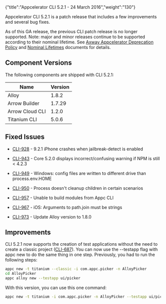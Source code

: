 {"title":"Appcelerator CLI 5.2.1 - 24 March 2016","weight":"130"}

Appcelerator CLI 5.2.1 is a patch release that includes a few improvements and several bug fixes.

As of this GA release, the previous CLI patch release is no longer supported. Note: major and minor releases continue to be supported according to their nominal lifetime. See [Axway Appcelerator Deprecation Policy](/docs/appc/AMPLIFY_Appcelerator_Services_Overview/Axway_Appcelerator_Deprecation_Policy/) and [Nominal Lifetimes](/docs/appc/AMPLIFY_Appcelerator_Services_Overview/Axway_Appcelerator_Product_Lifecycle/#nominal-lifetimes) documents for details.

## Component Versions

The following components are shipped with CLI 5.2.1:

| Name | Version |
| --- | --- |
| Alloy | 1.8.2 |
| Arrow Builder | 1.7.29 |
| Arrow Cloud CLI | 1.2.0 |
| Titanium CLI | 5.0.6 |

## Fixed Issues

* [CLI-928](https://jira.appcelerator.org/browse/CLI-928) - 9.2.1 iPhone crashes when jailbreak-detect is enabled

* [CLI-943](https://jira.appcelerator.org/browse/CLI-943) - Core 5.2.0 displays incorrect/confusing warning if NPM is still < 4.2.3

* [CLI-949](https://jira.appcelerator.org/browse/CLI-949) - Windows: config files are written to different drive than process.env.HOME

* [CLI-950](https://jira.appcelerator.org/browse/CLI-950) - Process doesn't cleanup children in certain scenarios

* [CLI-957](https://jira.appcelerator.org/browse/CLI-957) - Unable to build modules from Appc CLI

* [CLI-967](https://jira.appcelerator.org/browse/CLI-967) - iOS: Arguments to path.join must be strings

* [CLI-973](https://jira.appcelerator.org/browse/CLI-973) - Update Alloy version to 1.8.0

## Improvements

CLI 5.2.1 now supports the creation of test applications without the need to create a classic project ([CLI-687](https://jira.appcelerator.org/browse/CLI-687)). You can now use the \--testapp flag with appc new to do the same thing in one step. Previously, you had to run the following steps:

```bash
appc new -t titanium --classic -i com.appc.picker -n AlloyPicker
cd AlloyPicker
appc alloy new --testapp ui/picker
```

With this version, you can use this one command:

```bash
appc new -t titanium -i com.appc.picker -n AlloyPicker --testapp ui/picker
```
